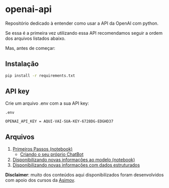 # openai-api
Repositório dedicado à entender como usar a API da OpenAI com python.

Se essa é a primeira vez utilizando essa API recomendamos seguir a ordem dos arquivos listados abaixo.

Mas, antes de começar:

## Instalação

```bash
pip install -r requirements.txt
```

## API key

Crie um arquivo .env com a sua API key:

`.env`
```
OPENAI_API_KEY = AQUI-VAI-SUA-KEY-6728DG-EDGHD37
```

## Arquivos
1. [Primeiros Passos (notebook)](./primeiros_passos.ipynb)
    - [Criando o seu próprio ChatBot](./chatbot.py)
2. [Disponibilizando novas informações ao modelo (notebook)](./function_calling.ipynb)
3. [Disponibilizando novas informações com dados estruturados](./usando_dados.ipynb)


**Disclaimer**: muito dos conteúdos aqui disponibilizados foram desenvolvidos com apoio dos cursos da [Asimov](https://github.com/asimov-academy).
